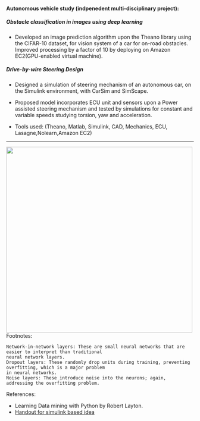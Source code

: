 #### Autonomous vehicle study (indpenedent multi-disciplinary project):

##### Obstacle classification in images using deep learning
* Developed an image prediction algorithm upon the Theano library using the CIFAR-10 dataset, for vision system of a car for on-road obstacles. Improved processing by a factor of 10 by deploying on Amazon EC2(GPU-enabled virtual machine).

##### Drive-by-wire Steering Design
* Designed a simulation of steering mechanism of an autonomous car, on the Simulink environment, with CarSim and SimScape.
* Proposed model incorporates ECU unit and sensors upon a Power assisted steering mechanism and tested by simulations for constant and variable speeds studying torsion, yaw and acceleration.




* Tools used: (Theano, Matlab, Simulink, CAD, Mechanics, ECU, Lasagne,Nolearn,Amazon EC2)
___
<img src="https://github.com/gvsakashb/btech/blob/master/images/model%20idea.jpg" width="500">
Footnotes:

    Network-in-network layers: These are small neural networks that are easier to interpret than traditional 
    neural network layers.
    Dropout layers: These randomly drop units during training, preventing overfitting, which is a major problem
    in neural networks.
    Noise layers: These introduce noise into the neurons; again, addressing the overfitting problem.

References: 
* Learning Data mining with Python by Robert Layton.
* [Handout for simulink based idea](https://www.carsim.com/downloads/pdf/carsim_handout.pdf)
